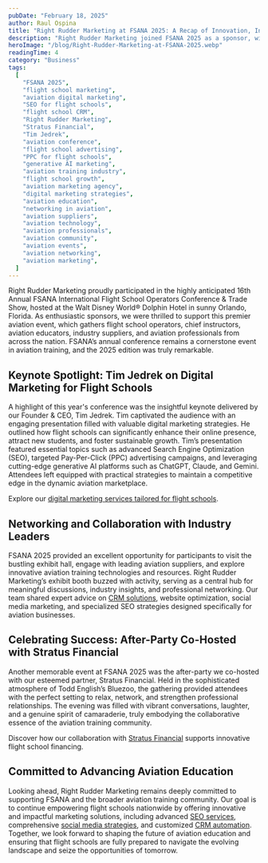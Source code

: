```yaml
---
pubDate: "February 18, 2025"
author: Raul Ospina
title: "Right Rudder Marketing at FSANA 2025: A Recap of Innovation, Insights, and Celebration"
description: "Right Rudder Marketing joined FSANA 2025 as a sponsor, with CEO Tim Jedrek presenting on digital marketing for flight schools. We co-hosted the after-party with Stratus Financial and connected with aviation leaders to support growth through SEO, CRM, and AI strategies."
heroImage: "/blog/Right-Rudder-Marketing-at-FSANA-2025.webp"
readingTime: 4
category: "Business"
tags:
  [
    "FSANA 2025",
    "flight school marketing",
    "aviation digital marketing",
    "SEO for flight schools",
    "flight school CRM",
    "Right Rudder Marketing",
    "Stratus Financial",
    "Tim Jedrek",
    "aviation conference",
    "flight school advertising",
    "PPC for flight schools",
    "generative AI marketing",
    "aviation training industry",
    "flight school growth",
    "aviation marketing agency",
    "digital marketing strategies",
    "aviation education",
    "networking in aviation",
    "aviation suppliers",
    "aviation technology",
    "aviation professionals",
    "aviation community",
    "aviation events",
    "aviation networking",
    "aviation marketing",
  ]
---
```


Right Rudder Marketing proudly participated in the highly anticipated 16th Annual FSANA International Flight School Operators Conference & Trade Show, hosted at the Walt Disney World® Dolphin Hotel in sunny Orlando, Florida. As enthusiastic sponsors, we were thrilled to support this premier aviation event, which gathers flight school operators, chief instructors, aviation educators, industry suppliers, and aviation professionals from across the nation. FSANA’s annual conference remains a cornerstone event in aviation training, and the 2025 edition was truly remarkable.

## Keynote Spotlight: Tim Jedrek on Digital Marketing for Flight Schools

A highlight of this year's conference was the insightful keynote delivered by our Founder & CEO, Tim Jedrek. Tim captivated the audience with an engaging presentation filled with valuable digital marketing strategies. He outlined how flight schools can significantly enhance their online presence, attract new students, and foster sustainable growth. Tim’s presentation featured essential topics such as advanced Search Engine Optimization (SEO), targeted Pay-Per-Click (PPC) advertising campaigns, and leveraging cutting-edge generative AI platforms such as ChatGPT, Claude, and Gemini. Attendees left equipped with practical strategies to maintain a competitive edge in the dynamic aviation marketplace.

Explore our [digital marketing services tailored for flight schools](https://rightruddermarketing.com/services).

## Networking and Collaboration with Industry Leaders

FSANA 2025 provided an excellent opportunity for participants to visit the bustling exhibit hall, engage with leading aviation suppliers, and explore innovative aviation training technologies and resources. Right Rudder Marketing’s exhibit booth buzzed with activity, serving as a central hub for meaningful discussions, industry insights, and professional networking. Our team shared expert advice on [CRM solutions](https://rightruddermarketing.com/crm-automation), website optimization, social media marketing, and specialized SEO strategies designed specifically for aviation businesses.

## Celebrating Success: After-Party Co-Hosted with Stratus Financial

Another memorable event at FSANA 2025 was the after-party we co-hosted with our esteemed partner, Stratus Financial. Held in the sophisticated atmosphere of Todd English’s Bluezoo, the gathering provided attendees with the perfect setting to relax, network, and strengthen professional relationships. The evening was filled with vibrant conversations, laughter, and a genuine spirit of camaraderie, truly embodying the collaborative essence of the aviation training community.

Discover how our collaboration with [Stratus Financial](https://stratus.finance/) supports innovative flight school financing.

## Committed to Advancing Aviation Education

Looking ahead, Right Rudder Marketing remains deeply committed to supporting FSANA and the broader aviation training community. Our goal is to continue empowering flight schools nationwide by offering innovative and impactful marketing solutions, including advanced [SEO services](https://rightruddermarketing.com/seo-for-flight-schools), comprehensive [social media strategies](https://rightruddermarketing.com/social-media-marketing), and customized [CRM automation](https://rightruddermarketing.com/crm-automation). Together, we look forward to shaping the future of aviation education and ensuring that flight schools are fully prepared to navigate the evolving landscape and seize the opportunities of tomorrow.
